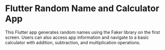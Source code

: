 # Flutter Random Name and Calculator App

This Flutter app generates random names using the Faker library on the first screen. Users can also access app information and navigate to a basic calculator with addition, subtraction, and multiplication operations.
